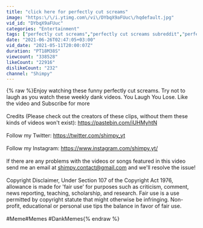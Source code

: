 ```yaml
---
title: "click here for perfectly cut screams"
image: "https:\/\/i.ytimg.com\/vi\/DYbqX9aFUuc\/hqdefault.jpg"
vid_id: "DYbqX9aFUuc"
categories: "Entertainment"
tags: ["perfectly cut screams","perfectly cut screams subreddit","perfectly cut screams compilation"]
date: "2021-06-26T02:47:05+03:00"
vid_date: "2021-05-11T20:00:07Z"
duration: "PT18M38S"
viewcount: "338528"
likeCount: "22916"
dislikeCount: "232"
channel: "Shimpy"
---
```

{% raw %}Enjoy watching these funny perfectly cut screams. Try not to laugh as you watch these weekly dank videos. You Laugh You Lose. Like the video and Subscribe for more<br /><br />Credits (Please check out the creators of these clips, without them these kinds of videos won't exist): <a rel="nofollow" target="blank" href="https://pastebin.com/iUHMyhtN">https://pastebin.com/iUHMyhtN</a><br /><br />Follow my Twitter: <a rel="nofollow" target="blank" href="https://twitter.com/shimpy_yt">https://twitter.com/shimpy_yt</a><br /><br />Follow my Instagram: <a rel="nofollow" target="blank" href="https://www.instagram.com/shimpy.yt/">https://www.instagram.com/shimpy.yt/</a><br /><br />If there are any problems with the videos or songs featured in this video send me an email at shimpy.contact@gmail.com and we'll resolve the issue!<br /><br />Copyright Disclaimer, Under Section 107 of the Copyright Act 1976, allowance is made for 'fair use' for purposes such as criticism, comment, news reporting, teaching, scholarship, and research. Fair use is a use permitted by copyright statute that might otherwise be infringing. Non-profit, educational or personal use tips the balance in favor of fair use.<br /><br />#Meme​ #Memes​ #DankMemes{% endraw %}
